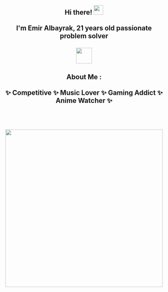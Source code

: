
<h2 align="center">
Hi there! <img src="https://user-images.githubusercontent.com/42378118/110234147-e3259600-7f4e-11eb-95be-0c4047144dea.gif" width="30"><br>
<br> I'm Emir Albayrak, 21 years old passionate problem solver <br> 
  <br> <img src="https://c.tenor.com/Z4Ks69TQz0wAAAAC/hacker-pepe.gif" width="50"><br>
</h2> 


<h2 align="center">
About Me : 
<br> 
<br> 
✨ Competitive
✨ Music Lover 
✨ Gaming Addict
✨ Anime Watcher ✨
 <br> 
  <br>
</h2> 

<h2 align="center">
<br><img src="https://i.imgur.com/aSH9QCx.gif" width="500"><br>
</h2> 




<!--
**MEmirAlbayrak/MEmirAlbayrak** is a ✨ _special_ ✨ repository because its `README.md` (this file) appears on your GitHub profile.

Here are some ideas to get you started:

- 🔭 I’m currently working on ...
- 🌱 I’m currently learning ...
- 👯 I’m looking to collaborate on ...
- 🤔 I’m looking for help with ...
- 💬 Ask me about ...
- 📫 How to reach me: ...
- 😄 Pronouns: ...
- ⚡ Fun fact: ...
-->

